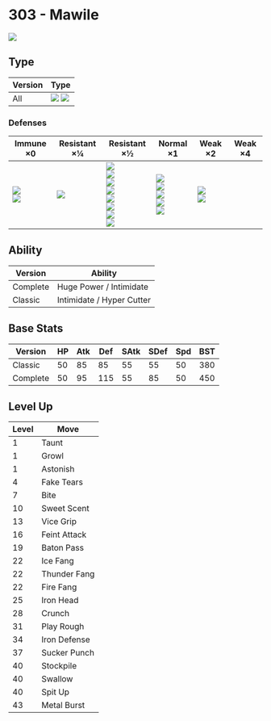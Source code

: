 # 303 - Mawile
![][303]

## Type

Version | Type
---     | ---
All     | ![][steel]  ![][fairy]

### Defenses

Immune ×0                      | Resistant ×¼ | Resistant ×½                                                                                                     | Normal ×1                                                                    | Weak ×2                      | Weak ×4
---                            | ---          | ---                                                                                                              | ---                                                                          | ---                          | ---
![][poison]<br>![][dragon]<br> | ![][bug]<br> | ![][normal]<br>![][flying]<br>![][rock]<br>![][grass]<br>![][psychic]<br>![][ice]<br>![][dark]<br>![][fairy]<br> | ![][fighting]<br>![][ghost]<br>![][steel]<br>![][water]<br>![][electric]<br> | ![][ground]<br>![][fire]<br> | &nbsp;

## Ability

Version  | Ability
---      | ---
Complete | Huge Power / Intimidate
Classic  | Intimidate / Hyper Cutter

## Base Stats

Version  | HP  | Atk | Def | SAtk | SDef | Spd | BST
---      | --- | --- | --- | ---  | ---  | --- | ---
Classic  | 50  | 85  | 85  | 55   | 55   | 50  | 380
Complete | 50  | 95  | 115 | 55   | 85   | 50  | 450

## Level Up

Level | Move
---   | ---
1     | Taunt
1     | Growl
1     | Astonish
4     | Fake Tears
7     | Bite
10    | Sweet Scent
13    | Vice Grip
16    | Feint Attack
19    | Baton Pass
22    | Ice Fang
22    | Thunder Fang
22    | Fire Fang
25    | Iron Head
28    | Crunch
31    | Play Rough
34    | Iron Defense
37    | Sucker Punch
40    | Stockpile
40    | Swallow
40    | Spit Up
43    | Metal Burst

[303]: ../img/pokemon/303.png
[normal]: ../img/types/normal.png
[fire]: ../img/types/fire.png
[fighting]: ../img/types/fighting.png
[water]: ../img/types/water.png
[flying]: ../img/types/flying.png
[grass]: ../img/types/grass.png
[poison]: ../img/types/poison.png
[electric]: ../img/types/electric.png
[ground]: ../img/types/ground.png
[psychic]: ../img/types/psychic.png
[rock]: ../img/types/rock.png
[ice]: ../img/types/ice.png
[bug]: ../img/types/bug.png
[dragon]: ../img/types/dragon.png
[ghost]: ../img/types/ghost.png
[dark]: ../img/types/dark.png
[steel]: ../img/types/steel.png
[fairy]: ../img/types/fairy.png
